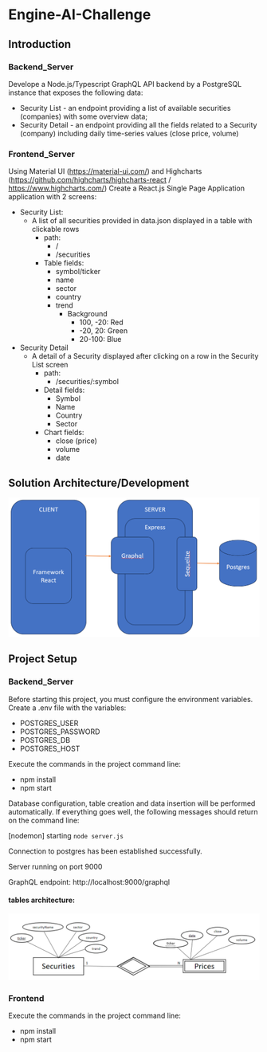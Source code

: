 # Engine-AI-Challenge

## Introduction
### Backend_Server
Develope a Node.js/Typescript GraphQL API backend by a PostgreSQL instance that exposes the following data:

- Security List - an endpoint providing a list of available securities (companies) with some overview data;
- Security Detail - an endpoint providing all the fields related to a Security (company) including daily time-series values (close price, volume)

### Frontend_Server
Using Material UI (https://material-ui.com/) and Highcharts (https://github.com/highcharts/highcharts-react / https://www.highcharts.com/)
Create a React.js Single Page Application application with 2 screens:
- Security List:
    - A list of all securities provided in data.json displayed in a table with clickable rows
        - path:
            - /
            - /securities
        - Table fields:
            - symbol/ticker
            - name
            - sector
            - country
            - trend
                - Background
                    - 100, -20: Red
                    - -20, 20: Green
                    - 20-100: Blue
- Security Detail
    - A detail of a Security displayed after clicking on a row in the Security List screen
        - path:
            - /securities/:symbol
        - Detail fields:
            - Symbol
            - Name
            - Country
            - Sector
        - Chart fields:
            - close (price)
            - volume
            - date

## Solution Architecture/Development 

![Alt text](Engine-AI-Challenge.png)

## Project Setup
### Backend_Server

Before starting this project, you must configure the environment variables. Create a .env file with the variables:
- POSTGRES_USER
- POSTGRES_PASSWORD
- POSTGRES_DB
- POSTGRES_HOST

Execute the commands in the project command line:
- npm install
- npm start

Database configuration, table creation and data insertion will be performed automatically. If everything goes well, the following messages should return on the command line:

[nodemon] starting `node server.js`

Connection to postgres has been established successfully.

Server running on port 9000

GraphQL endpoint: http://localhost:9000/graphql

#### tables architecture:
![Alt text](BD.png)

### Frontend

Execute the commands in the project command line:
- npm install
- npm start